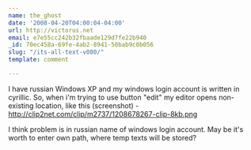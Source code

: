 ```yaml
---
name: the_ghost
date: '2008-04-20T04:00:04-04:00'
url: http://victorus.net
email: e7e55cc242b32fbaade129d7fe22b940
_id: 70ec458a-69fe-4ab2-8941-50bab9c0b056
slug: "/its-all-text-v080/"
template: comment

---
```


I have russian Windows XP and my windows login account is written in cyrillic. So, when i'm trying to use button "edit" my editor opens non-existing location, like this (screenshot) - http://clip2net.com/clip/m2737/1208678267-clip-8kb.png

I think problem is in russian name of windows login account. May be it's worth to enter own path, where temp texts will be stored?
